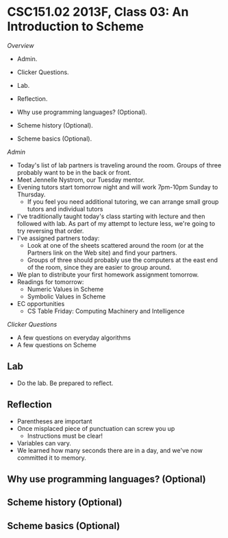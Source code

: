CSC151.02 2013F, Class 03: An Introduction to Scheme
====================================================

_Overview_

* Admin.
* Clicker Questions.
* Lab.
* Reflection.

* Why use programming languages? (Optional).
* Scheme history (Optional).
* Scheme basics (Optional).

_Admin_

* Today's list of lab partners is traveling around the room.  Groups
  of three probably want to be in the back or front.
* Meet Jennelle Nystrom, our Tuesday mentor.
* Evening tutors start tomorrow night and will work 7pm-10pm Sunday 
  to Thursday.
    * If you feel you need additional tutoring, we can arrange small
      group tutors and individual tutors
* I've traditionally taught today's class starting with lecture and then 
  followed with lab.  As part of my attempt to lecture less, we're going 
  to try reversing that order.
* I've assigned partners today:
    * Look at one of the sheets scattered around the room (or at the
      Partners link on the Web site) and find your partners.
    * Groups of three should probably use the computers at the east 
      end of the room, since they are easier to group around.
* We plan to distribute your first homework assignment tomorrow.
* Readings for tomorrow:
    * Numeric Values in Scheme
    * Symbolic Values in Scheme
* EC opportunities
    * CS Table Friday: Computing Machinery and Intelligence

_Clicker Questions_

* A few questions on everyday algorithms
* A few questions on Scheme

Lab
---

* Do the lab.  Be prepared to reflect.

Reflection
----------

* Parentheses are important
* Once misplaced piece of punctuation can screw you up
  * Instructions must be clear!
* Variables can vary.
* We learned how many seconds there are in a day, and we've now 
  committed it to memory.

Why use programming languages? (Optional)
-----------------------------------------

Scheme history (Optional)
-------------------------

Scheme basics (Optional)
------------------------


